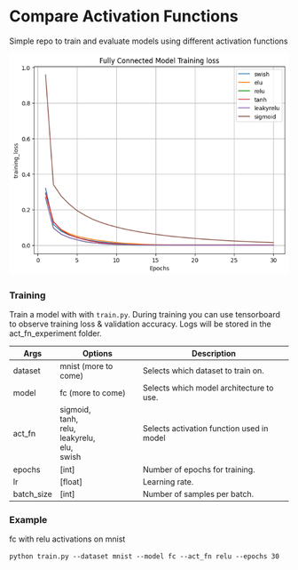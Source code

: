 # Compare Activation Functions
Simple repo to train and evaluate models using different activation functions

<p align="center">
<img src="./plots/FC_train_loss.png">
</p>

### Training

Train a model with with `train.py`. During training you can use tensorboard to observe training loss & validation accuracy.  Logs will be stored in the act_fn_experiment folder.

| Args 	| Options 	| Description 	|
|---------|--------|----------------------------------------------------|
| dataset 	| mnist (more to come) 	| Selects which dataset to train on. 	|
| model 	| fc (more to come) 	| Selects which model architecture to use. 	|
| act_fn 	| sigmoid, <br>tanh, <br>relu, <br>leakyrelu, <br>elu, <br>swish 	| Selects activation function used in model	|
| epochs 	| [int] 	| Number of epochs for training. 	|
| lr 	| [float] 	| Learning rate. 	|
| batch_size 	| [int] 	| Number of samples per batch. 	| 

### Example
fc with relu activations on mnist
```
python train.py --dataset mnist --model fc --act_fn relu --epochs 30
